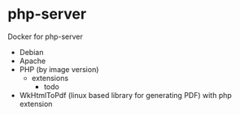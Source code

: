 # php-server

Docker for php-server

- Debian
- Apache
- PHP (by image version)
  - extensions
    - todo
- WkHtmlToPdf (linux based library for generating PDF) with php extension
